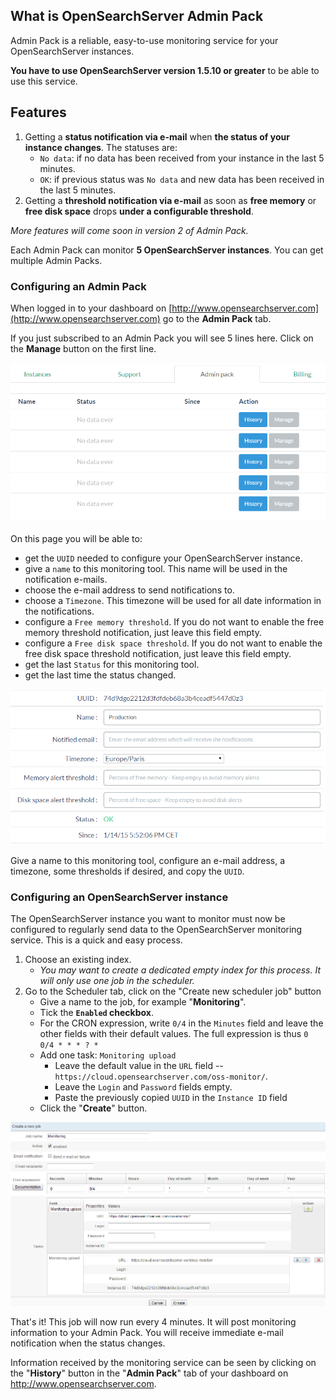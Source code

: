 ## What is OpenSearchServer Admin Pack

Admin Pack is a reliable, easy-to-use monitoring service for your OpenSearchServer instances.

**You have to use OpenSearchServer version 1.5.10 or greater** to be able to use this service.

## Features

1. Getting a **status notification via e-mail** when **the status of your instance changes**. The statuses are:
    * `No data`: if no data has been received from your instance in the last 5 minutes.
    * `OK`: if previous status was `No data` and new data has been received in the last 5 minutes.
2. Getting a **threshold notification via e-mail** as soon as **free memory** or **free disk space** drops **under a configurable threshold**.

_More features will come soon in version 2 of Admin Pack._

Each Admin Pack can monitor **5 OpenSearchServer instances**. You can get multiple Admin Packs.

### Configuring an Admin Pack

When logged in to your dashboard on [http://www.opensearchserver.com](http://www.opensearchserver.com) go to the **Admin Pack** tab.

If you just subscribed to an Admin Pack you will see 5 lines here. Click on the **Manage** button on the first line.

![List](oss_monitor_list.png)

On this page you will be able to:

* get the `UUID` needed to configure your OpenSearchServer instance.
* give a `name` to this monitoring tool. This name will be used in the notification e-mails.
* choose the e-mail address to send notifications to.
* choose a `Timezone`. This timezone will be used for all date information in the notifications.
* configure a `Free memory threshold`. If you do not want to enable the free memory threshold notification, just leave this field empty.
* configure a `Free disk space threshold`. If you do not want to enable the free disk space threshold notification, just leave this field empty.
* get the last `Status` for this monitoring tool.
* get the last time the status changed.

![Edit a monitoring tool](oss_monitor_edit.png)

Give a name to this monitoring tool, configure an e-mail address, a timezone, some thresholds if desired, and copy the `UUID`.

### Configuring an OpenSearchServer instance

The OpenSearchServer instance you want to monitor must now be configured to regularly send data to the OpenSearchServer monitoring service. This is a quick and easy process.

1. Choose an existing index. 
    * _You may want to create a dedicated empty index for this process. It will only use one job in the scheduler._
2. Go to the Scheduler tab, click on the "Create new scheduler job" button
	* Give a name to the job, for example "**Monitoring**".
	* Tick the **`Enabled` checkbox**.
	* For the CRON expression, write `0/4` in the `Minutes` field and leave the other fields with their default values. The full expression is thus `0 0/4 * * * ? *`
	* Add one task: `Monitoring upload`
		* Leave the default value in the `URL` field -- `https://cloud.opensearchserver.com/oss-monitor/`.
		* Leave the `Login` and `Password` fields empty.  
		* Paste the previously copied `UUID` in the `Instance ID` field
	* Click the "**Create**" button.

![Creating job](oss_job_monitor.png)

That's it! This job will now run every 4 minutes. It will post monitoring information to your Admin Pack. You will receive immediate e-mail notification when the status changes.  

Information received by the monitoring service can be seen by clicking on the "**History**" button in the "**Admin Pack**" tab of your dashboard on http://www.opensearchserver.com.
